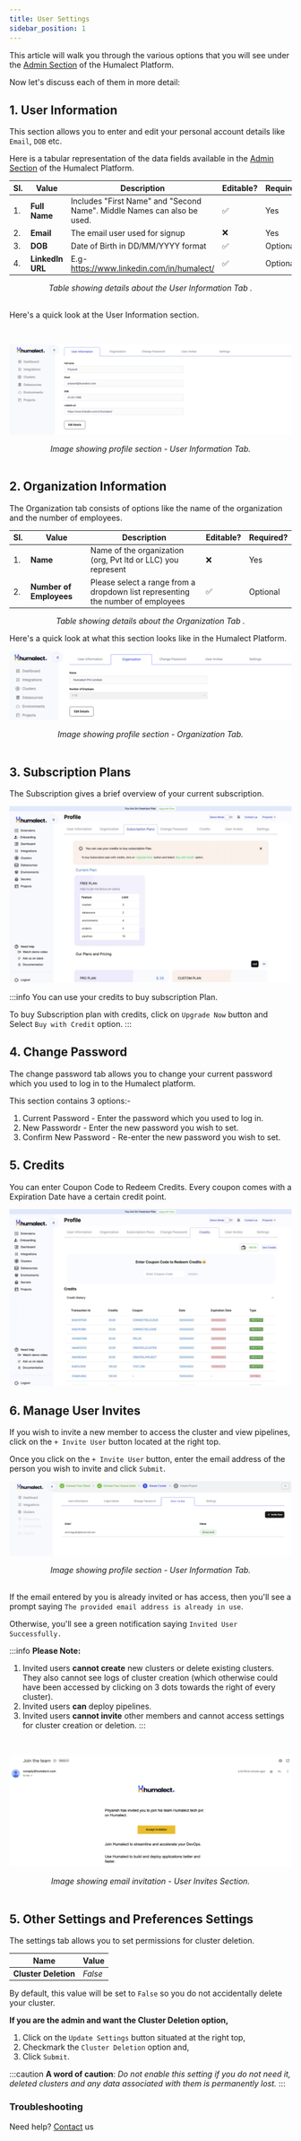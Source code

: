 ```yaml
---
title: User Settings
sidebar_position: 1
---
```


This article will walk you through the various options that you will see under the [Admin Section](https://console.humalect.com/user/profile) of the Humalect Platform. 




Now let's discuss each of them in more detail:

## 1. User Information
This section allows you to enter and edit your personal account details like `Email`, `DOB` etc.

Here is a tabular representation of the data fields available in the [Admin Section](https://console.humalect.com/user/profile) of the Humalect Platform.

| Sl. | Value | Description | Editable? | Required? | 
| -- | -- | -- | -- | -- | 
| 1. | **Full Name** | Includes "First Name" and "Second Name". Middle Names can also be used. | ✅ | Yes |
| 2. | **Email**     | The email user used for signup  | ❌ | Yes | 
| 3. | **DOB**       | Date of Birth in DD/MM/YYYY format | ✅ | Optional | 
| 4. | **LinkedIn URL** | E.g- https://www.linkedin.com/in/humalect/ | ✅ | Optional | 

<center><i>Table showing details about the User Information Tab . </i></center><br/>


Here's a quick look at the User Information section.

<br/>


![setting-user-infoo](./../../static/img/setting-user-infoo.png)
<center><i>Image showing profile section - User Information Tab. </i></center><br/>

## 2. Organization Information
The Organization tab consists of options like the name of the organization and the number of employees. 

| Sl. | Value | Description | Editable? | Required? | 
| --  | --    | --          | -- | -- | 
|1. | **Name** | Name of the organization (org, Pvt ltd or LLC) you represent |  ❌ | Yes | 
|2. | **Number of Employees** |  Please select a range from a dropdown list representing the number of employees  | ✅ | Optional | 
<center><i>Table showing details about the Organization Tab . </i></center>


Here's a quick look at what this section looks like in the Humalect Platform. 


![admin-org-ss](./../../static/img/admin-org-ss.png)
<center><i>Image showing profile section - Organization Tab. </i></center><br/>


## 3. Subscription Plans
The Subscription gives a brief overview of your current subscription. 

![subscription](./../../static/img/subscription.jpeg)<br/>


:::info
You can use your credits to buy subscription Plan.

To buy Subscription plan with credits, click on `Upgrade Now` button and Select `Buy with Credit` option.
:::


## 4. Change Password
The change password tab allows you to change your current password which you used to log in to the Humalect platform. 

This section contains 3 options:-
1. Current Password - Enter the password which you used to log in.
2. New Passwordr  - Enter the new password you wish to set. 
3. Confirm New Password - Re-enter the new password you wish to set.


## 5. Credits 
You can enter Coupon Code to Redeem Credits. Every coupon comes with a Expiration Date have a certain credit point. 


![credits](./../../static/img/credits.jpeg) <br/>

## 6. Manage User Invites

If you wish to invite a new member to access the cluster and view pipelines, click on the `+ Invite User` button located at the right top. 

Once you click on the `+ Invite User` button, enter the email address of the person you wish to invite and click `Submit`. 



![user-invite](./../../static/img/user-invite.png)
<center><i>Image showing profile section - User Information Tab. </i></center> <br/>


If the email entered by you is already invited or has access, then you'll see a prompt saying
`The provided email address is already in use`. 

Otherwise, you'll see a green notification saying `Invited User Successfully.`

:::info
**Please Note:** 
1. Invited users **cannot create** new clusters or delete existing clusters. They also cannot see logs of cluster creation (which otherwise could have been accessed by clicking on 3 dots towards the right of every cluster). 
2. Invited users **can** deploy pipelines.
3. Invited users **cannot invite** other members and cannot access settings for cluster creation or deletion. 
:::




<br/>


![jointheteam](./../../static/img/jointheteam.png)
<center><i>Image showing email invitation - User Invites Section. </i></center><br/>


## 5. Other Settings and Preferences Settings

The settings tab allows you to set permissions for cluster deletion. 

|Name | Value | 
| -- | -- |
|**Cluster Deletion** | *False* | 

By default, this value will be set to `False` so you do not accidentally delete your cluster. 

**If you are the admin and want the Cluster Deletion option,**
1. Click on the `Update Settings` button situated at the right top, <br/>
2. Checkmark the `Cluster Deletion` option and, <br/>
3. Click `Submit`. 

:::caution
**A word of caution**: *Do not enable this setting if you do not need it, deleted clusters and any data associated with them is permanently lost.*
:::



### Troubleshooting
Need help? [Contact](./../Contact-us/reach-out-to-us) us




